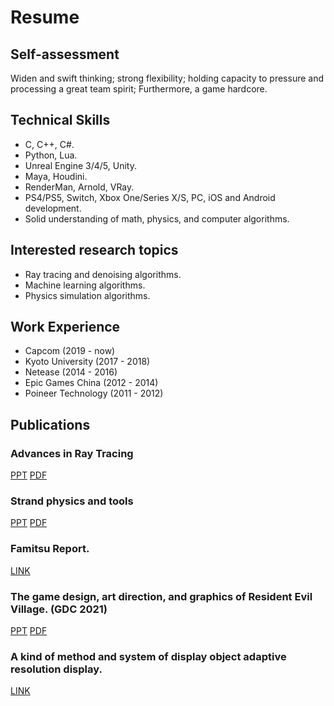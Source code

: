# Resume

## Self-assessment
Widen and swift thinking; strong flexibility; holding capacity to pressure and processing a great team spirit; Furthermore, a game hardcore.

## Technical Skills
- C, C++, C#.
- Python, Lua.
- Unreal Engine 3/4/5, Unity.
- Maya, Houdini.
- RenderMan, Arnold, VRay.
- PS4/PS5, Switch, Xbox One/Series X/S, PC, iOS and Android development.
- Solid understanding of math, physics, and computer algorithms.

## Interested research topics
- Ray tracing and denoising algorithms.
- Machine learning algorithms.
- Physics simulation algorithms.

## Work Experience
- Capcom (2019 - now)								       		
- Kyoto University (2017 - 2018) 			        		
- Netease (2014 - 2016)
- Epic Games China (2012 - 2014)
- Poineer Technology (2011 - 2012)

## Publications

### Advances in Ray Tracing
[PPT](https://docs.google.com/presentation/d/15vVO_L7BPAHslzRAcZjLxA903gR0lOLi/edit?usp=sharing&ouid=104164761622210374759&rtpof=true&sd=true)
[PDF](https://drive.google.com/file/d/1MwpeBnWJQHXiAo4GBf-Fqbtg2tVQUfOa/view?usp=sharing)

### Strand physics and tools
[PPT](https://docs.google.com/presentation/d/1V-SIkmCO_--ZZc323DbMI54iaz1MJKTP/edit?usp=sharing&ouid=104164761622210374759&rtpof=true&sd=true)
[PDF](https://drive.google.com/file/d/1M7ksvfJ7fnPhcXpsgFnhORCj5qzy7OOp/view?usp=sharing)

### Famitsu Report. 
[LINK](https://www.famitsu.com/news/202108/06228484.html)

### The game design, art direction, and graphics of Resident Evil Village. (GDC 2021)
[PPT](https://docs.google.com/presentation/d/1pOkxDIdji9tmIw08zZgv_wh6D7_mzwlY/edit?usp=sharing&ouid=104164761622210374759&rtpof=true&sd=true)
[PDF](https://drive.google.com/file/d/1Yzt-yi2SKq7sNuM6lrNKAR9iyr3lBk_v/view?usp=sharing)

### A kind of method and system of display object adaptive resolution display.
[LINK](https://patents.google.com/patent/CN105225201A/ar)
